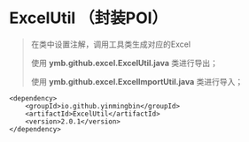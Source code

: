 # ExcelUtil （封装POI）
> 在类中设置注解，调用工具类生成对应的Excel
> 
> 使用 **ymb.github.excel.ExcelUtil.java** 类进行导出；
> 
> 使用 **ymb.github.excel.ExcelImportUtil.java** 类进行导入；
```
<dependency>
    <groupId>io.github.yinmingbin</groupId>
    <artifactId>ExcelUtil</artifactId>
    <version>2.0.1</version>
</dependency>
```
